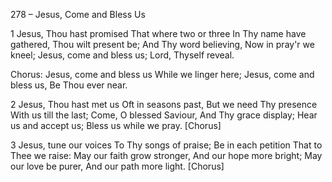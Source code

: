 278 – Jesus, Come and Bless Us


1
Jesus, Thou hast promised
That where two or three
In Thy name have gathered,
Thou wilt present be;
And Thy word believing,
Now in pray'r we kneel;
Jesus, come and bless us;
Lord, Thyself reveal.

Chorus:
Jesus, come and bless us
While we linger here;
Jesus, come and bless us,
Be Thou ever near.

2
Jesus, Thou hast met us
Oft in seasons past,
But we need Thy presence
With us till the last;
Come, O blessed Saviour,
And Thy grace display;
Hear us and accept us;
Bless us while we pray.  [Chorus]

3
Jesus, tune our voices
To Thy songs of praise;
Be in each petition
That to Thee we raise:
May our faith grow stronger,
And our hope more bright;
May our love be purer,
And our path more light.  [Chorus]
